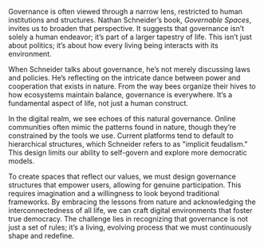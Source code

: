 Governance is often viewed through a narrow lens, restricted to human institutions and structures. Nathan Schneider’s book, *Governable Spaces*, invites us to broaden that perspective. It suggests that governance isn’t solely a human endeavor; it’s part of a larger tapestry of life. This isn’t just about politics; it’s about how every living being interacts with its environment.

When Schneider talks about governance, he’s not merely discussing laws and policies. He’s reflecting on the intricate dance between power and cooperation that exists in nature. From the way bees organize their hives to how ecosystems maintain balance, governance is everywhere. It’s a fundamental aspect of life, not just a human construct.

In the digital realm, we see echoes of this natural governance. Online communities often mimic the patterns found in nature, though they’re constrained by the tools we use. Current platforms tend to default to hierarchical structures, which Schneider refers to as "implicit feudalism." This design limits our ability to self-govern and explore more democratic models.

To create spaces that reflect our values, we must design governance structures that empower users, allowing for genuine participation. This requires imagination and a willingness to look beyond traditional frameworks. By embracing the lessons from nature and acknowledging the interconnectedness of all life, we can craft digital environments that foster true democracy. The challenge lies in recognizing that governance is not just a set of rules; it’s a living, evolving process that we must continuously shape and redefine.
